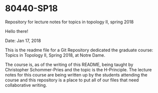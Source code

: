 # 80440-SP18
Repository for lecture notes for topics in topology II, spring 2018

Hello there!

Date: Jan 17, 2018

This is the readme file for a Git Repository dedicated the graduate course: Topics in Topology II, Spring 2018, at Notre Dame. 

The course is, as of the writing of this README, being taught by Christopher Schommer-Pries and the topic is the H-Principle. The lecture notes for this course are being written up by the students attending the course and this repository is a place to put all of our files that need collaborative writing. 
